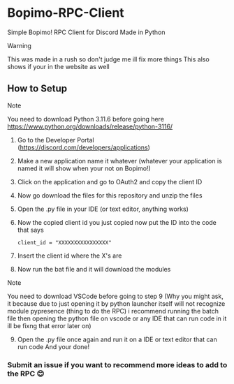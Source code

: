 # Bopimo-RPC-Client
Simple Bopimo! RPC Client for Discord Made in Python
>[!Warning]
>This was made in a rush so don't judge me ill fix more things
This also shows if your in the website as well
## How to Setup

>[!Note]
>You need to download Python 3.11.6 before going here
>https://www.python.org/downloads/release/python-3116/

1. Go to the Developer Portal (https://discord.com/developers/applications)
2. Make a new application name it whatever (whatever your application is named it will show when your not on Bopimo!)
3. Click on the application and go to OAuth2 and copy the client ID
4. Now go download the files for this repository and unzip the files
5. Open the .py file in your IDE (or text editor, anything works)
6. Now the copied client id you just copied now put the ID into the code that says

   ```
   client_id = "XXXXXXXXXXXXXXXX"
   ```

7. Insert the client id where the X's are
8. Now run the bat file and it will download the modules

>[!Note]
>You need to download VSCode before going to step 9
>(Why you might ask, it because due to just opening it by python launcher itself will not recognize module pypresence (thing to do the RPC)  i recommend running the batch file then opening the python file on vscode or any IDE that can run code in it ill be fixng that error later on)

9. Open the .py file once again and run it on a IDE or text editor that can run code
And your done!

### Submit an issue if you want to recommend more ideas to add to the RPC 😊
